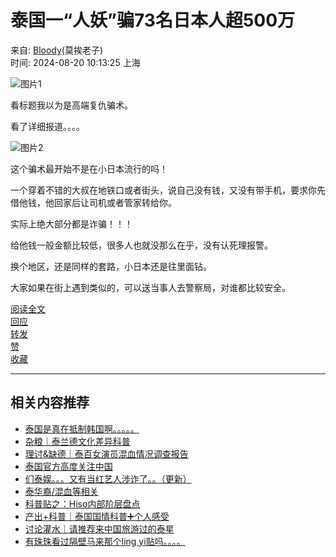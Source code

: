 # 泰国一“人妖”骗73名日本人超500万

来自: [Bloody](https://www.douban.com/people/146452285/)(莫挨老子)  
时间: 2024-08-20 10:13:25 上海

![图片1](https://img9.doubanio.com/view/group_topic/l/public/p659352784.webp)

看标题我以为是高端复仇骗术。

看了详细报道。。。。

![图片2](https://img3.doubanio.com/view/group_topic/l/public/p659352782.webp)

这个骗术最开始不是在小日本流行的吗！

一个穿着不错的大叔在地铁口或者街头，说自己没有钱，又没有带手机，要求你先借他钱，他回家后让司机或者管家转给你。

实际上绝大部分都是诈骗！！！

给他钱一般金额比较低，很多人也就没那么在乎，没有认死理报警。

换个地区，还是同样的套路，小日本还是往里面钻。

大家如果在街上遇到类似的，可以送当事人去警察局，对谁都比较安全。

[阅读全文](https://www.douban.com/group/topic/310189241/#sep)  
[回应](https://www.douban.com/group/topic/310189241/#sep)  
[转发](https://www.douban.com/group/topic/310189241/?type=rec#sep)  
[赞](https://www.douban.com/group/topic/310189241/?type=like#sep)  
[收藏](https://www.douban.com/group/topic/310189241/?type=collect#sep)

---

## 相关内容推荐

- [泰国是真在抵制韩国啊。。。。。](https://www.douban.com/group/topic/311175476/)
- [杂粮｜泰兰德文化差异科普](https://www.douban.com/group/topic/311752923/)
- [理讨&缺德｜泰百女演员混血情况调查报告](https://www.douban.com/group/topic/306161168/)
- [泰国官方高度关注中国](https://www.douban.com/group/topic/301144197/)
- [们泰娱。。。又有当红艺人涉诈了。。（更新）](https://www.douban.com/group/topic/312404960/)
- [泰华裔/混血等相关](https://www.douban.com/group/topic/169006405/)
- [科普贴之：Hiso内部阶层盘点](https://www.douban.com/group/topic/173686287/)
- [产出+科普｜泰国国情科普➕个人感受](https://www.douban.com/group/topic/273086176/)
- [讨论灌水｜请推荐来中国旅游过的泰星](https://www.douban.com/group/topic/300399813/)
- [有珠珠看过隔壁马来那个ling yi贴吗。。。。](https://www.douban.com/group/topic/299369226/)